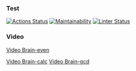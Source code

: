 ### Test
[![Actions Status](https://github.com/ponomnick/frontend-project-lvl1/workflows/hexlet-check/badge.svg)](https://github.com/ponomnick/frontend-project-lvl1/actions)
[![Maintainability](https://api.codeclimate.com/v1/badges/dffe4c6d8d29328625a8/maintainability)](https://codeclimate.com/github/ponomnick/frontend-project-lvl1/maintainability)
[![Linter Status](https://github.com/ponomnick/frontend-project-lvl1/workflows/Linter/badge.svg)](https://github.com/ponomnick/frontend-project-lvl1/actions)

### Video
<a href="https://asciinema.org/a/486845">Video Brain-even</a>

<a href="https://asciinema.org/a/487225">Video Brain-calc</a>
<a href="https://asciinema.org/a/488176">Video Brain-gcd</a>

